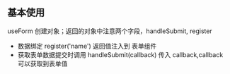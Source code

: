 ## 基本使用

useForm 创建对象；返回的对象中注意两个字段，handleSubmit, register

- 数据绑定 register('name') 返回值注入到 表单组件
- 获取表单数据提交时调用 handleSubmit(callback) 传入 callback,callback 可以获取到表单值
